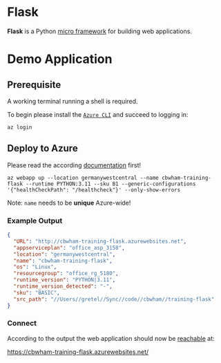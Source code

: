 # Flask

**Flask** is a Python [micro framework](https://flask.palletsprojects.com/en/3.0.x/) for building web applications.

# Demo Application

## Prerequisite

A working terminal running a shell is required.

To begin please install the [`Azure CLI`](https://learn.microsoft.com/en-us/cli/azure/install-azure-cli
) and succeed to logging in:

```shell
az login
```

## Deploy to Azure

Please read the according [documentation](https://learn.microsoft.com/en-us/azure/app-service/quickstart-python) first!

```shell
az webapp up --location germanywestcentral --name cbwham-training-flask --runtime PYTHON:3.11 --sku B1 --generic-configurations '{"healthCheckPath": "/healthcheck"}' --only-show-errors
```

Note: `name` needs to be __unique__ Azure-wide!

### Example Output

```json
{
  "URL": "http://cbwham-training-flask.azurewebsites.net",
  "appserviceplan": "office_asp_3158",
  "location": "germanywestcentral",
  "name": "cbwham-training-flask",
  "os": "Linux",
  "resourcegroup": "office_rg_5180",
  "runtime_version": "PYTHON|3.11",
  "runtime_version_detected": "-",
  "sku": "BASIC",
  "src_path": "//Users//gretel//Sync//code//cbwham//training-flask"
}
```

### Connect

According to the output the web application should now be [reachable](https://learn.microsoft.com/de-de/azure/app-service/overview-tls) at:

https://cbwham-training-flask.azurewebsites.net/
